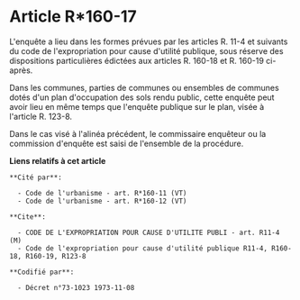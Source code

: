 # Article R*160-17

L'enquête a lieu dans les formes prévues par les articles R. 11-4 et suivants du code de l'expropriation pour cause d'utilité
publique, sous réserve des dispositions particulières édictées aux articles R. 160-18 et R. 160-19 ci-après.

Dans les communes, parties de communes ou ensembles de communes dotés d'un plan d'occupation des sols rendu public, cette
enquête peut avoir lieu en même temps que l'enquête publique sur le plan, visée à l'article R. 123-8.

Dans le cas visé à l'alinéa précédent, le commissaire enquêteur ou la commission d'enquête est saisi de l'ensemble de la
procédure.

**Liens relatifs à cet article**

	**Cité par**:

	  - Code de l'urbanisme - art. R*160-11 (VT)
	  - Code de l'urbanisme - art. R*160-12 (VT)

	**Cite**:

	  - CODE DE L'EXPROPRIATION POUR CAUSE D'UTILITE PUBLI - art. R11-4 (M)
	  - Code de l'expropriation pour cause d'utilité publique R11-4, R160-18, R160-19, R123-8

	**Codifié par**:

	  - Décret n°73-1023 1973-11-08
